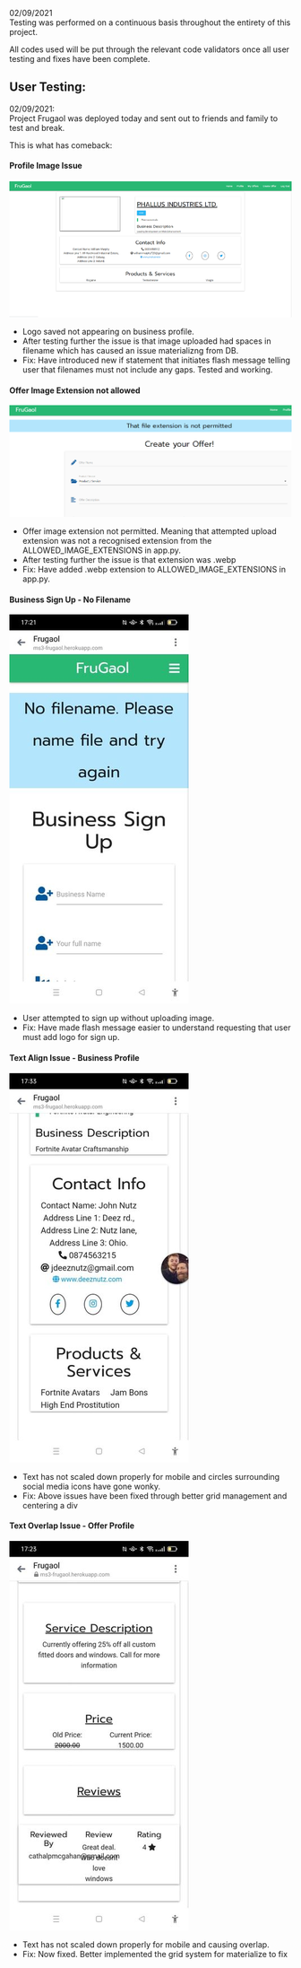 02/09/2021 <br>
Testing was performed on a continuous basis throughout the entirety of this project.

All codes used will be put through the relevant code validators once all user testing and fixes have been complete.

## User Testing:
02/09/2021: <br>
Project Frugaol was deployed today and sent out to friends and family to test and break. 

This is what has comeback:

#### Profile Image Issue
![Willy-prof_img_issue](testing_img_docs/willy-profimg_issue.png)

- Logo saved not appearing on business profile.
- After testing further the issue is that image uploaded had spaces in filename which has caused an issue materializng from DB. 
- Fix: Have introduced new if statement that initiates flash message telling user that filenames must not include any gaps. Tested and working.

#### Offer Image Extension not allowed
![Willy-offer_img_issue](testing_img_docs/willy-offerimg_extensionnotallowed.png)

- Offer image extension not permitted. Meaning that attempted upload extension was not a recognised extension from the ALLOWED_IMAGE_EXTENSIONS in app.py. 
- After testing further the issue is that extension was .webp
- Fix: Have added .webp extension to ALLOWED_IMAGE_EXTENSIONS in app.py. 


#### Business Sign Up - No Filename
![Colm-no_filename_issue](testing_img_docs/colm-no_filename_issue.jpg)

- User attempted to sign up without uploading image. 
- Fix: Have made flash message easier to understand requesting that user must add logo for sign up. 


#### Text Align Issue - Business Profile
![Colm-text_align_issue](testing_img_docs/colm-text_align_issue.jpg)

- Text has not scaled down properly for mobile and circles surrounding social media icons have gone wonky.  
- Fix: Above issues have been fixed through better grid management and centering a div


#### Text Overlap Issue - Offer Profile
![Colm-text_overlap_issue](testing_img_docs/colm-text_overlap.jpg)

- Text has not scaled down properly for mobile and causing overlap. 
- Fix: Now fixed. Better implemented the grid system for materialize to fix